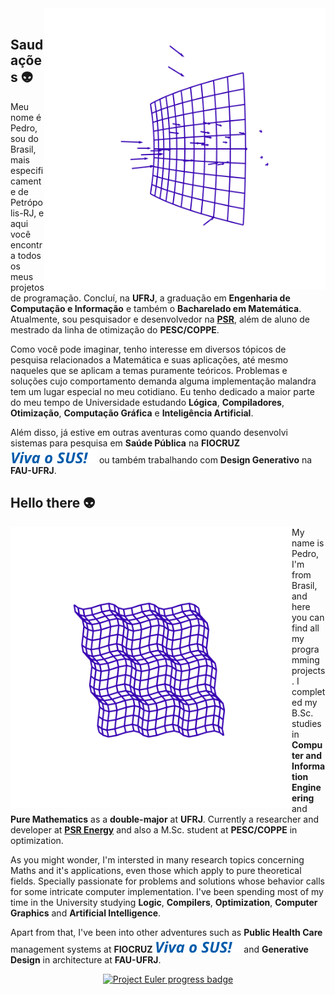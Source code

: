 <img src="./static/vector-field.svg" min-width="400px" max-width="500px" width="450px" top= "0 px" align="right"/>
<br>
<div>
<h2> 
  Saudações 👽 <br>
</h2>

<p> 
  Meu nome é Pedro, sou do Brasil, mais especificamente de Petrópolis-RJ, e aqui você encontra todos os meus projetos de programação.
  Concluí, na <strong>UFRJ</strong>, a graduação em <strong>Engenharia de Computação e Informação</strong> e também o <strong>Bacharelado em Matemática</strong>.
  Atualmente, sou pesquisador e desenvolvedor na <strong><a href="https://www.psr-inc.com/">PSR</a></strong>, além de aluno de mestrado da linha de otimização do <strong>PESC/COPPE</strong>.
<p>

<p>
  Como você pode imaginar, tenho interesse em diversos tópicos de pesquisa relacionados a Matemática e suas aplicações, até mesmo naqueles que se aplicam a temas puramente teóricos. Problemas e soluções cujo comportamento demanda alguma implementação malandra tem um lugar especial no meu cotidiano. Eu tenho dedicado a maior parte do meu tempo de Universidade estudando <strong>Lógica</strong>, <strong>Compiladores</strong>, <strong>Otimização</strong>, <strong>Computação Gráfica</strong> e <strong>Inteligência Artificial</strong>.
<p>
  
<p>
  Além disso, já estive em outras aventuras como quando desenvolvi sistemas para pesquisa em <Strong>Saúde Pública</strong> na <strong>FIOCRUZ</strong> <img src="./static/sus.svg" align="bottom"/>  ou também trabalhando com <strong>Design Generativo</strong> na <strong>FAU-UFRJ</strong>.
</p>
  
</div>

<div align="left">
<h2>
  Hello there 👽 <br>
</h2>

<img src="./static/surface-waves.svg" min-width="400px" max-width="500px" width="450px" top= "0 px" align="left"/>
<p> 
  My name is Pedro, I'm from Brasil, and here you can find all my programming projects.
  I completed my B.Sc. studies in <strong>Computer and Information Engineering</strong> and <strong>Pure Mathematics</strong> as a <strong>double-major</strong> at <strong>UFRJ</strong>.
  Currently a researcher and developer at <strong><a href="https://www.psr-inc.com/">PSR Energy</a></strong> and also a M.Sc. student at <strong>PESC/COPPE</strong> in optimization.
<p>

<p>
  As you might wonder, I'm intersted in many research topics concerning Maths and it's applications, even those which apply to pure theoretical fields. Specially passionate for problems and solutions whose behavior calls for some intricate computer implementation. I've been spending most of my time in the University studying <strong>Logic</strong>, <strong>Compilers</strong>, <strong>Optimization</strong>, <strong>Computer Graphics</strong> and <strong>Artificial Intelligence</strong>.
<p>
  
<p>
  Apart from that, I've been into other adventures such as <strong>Public Health Care</strong> management systems at <strong>FIOCRUZ</strong> <img src="./static/sus.svg" align="bottom"/> and <strong>Generative Design</strong> in architecture at <strong>FAU-UFRJ</strong>.
</p>
  
</div>

<div align="center">
  <a href="https://projecteuler.net/progress=pedro.xavier">
    <img src="https://projecteuler.net/profile/pedro.xavier.png" alt="Project Euler progress badge"> 
  </a>
</div>
